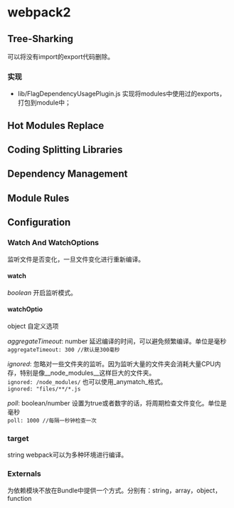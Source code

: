 # webpack2

## Tree-Sharking
可以将没有import的export代码删除。
### 实现
* lib/FlagDependencyUsagePlugin.js 实现将modules中使用过的exports，打包到module中；

## Hot Modules Replace 





## Coding Splitting Libraries

## Dependency Management

## Module Rules

## Configuration

### Watch And WatchOptions
监听文件是否变化，一旦文件变化进行重新编译。

#### watch 
_boolean_ 开启监听模式。

#### watchOptio 
object 自定义选项

_aggregateTimeout_: number 延迟编译的时间，可以避免频繁编译。单位是毫秒  
```aggregateTimeout: 300 //默认是300毫秒```

_ignored_: 忽略对一些文件夹的监听。因为监听大量的文件夹会消耗大量CPU内存，特别是像__node_modules__这样巨大的文件夹。  
```ignored: /node_modules/```
也可以使用_anymatch_格式。  
```ignored: "files/**/*.js```

_poll_: boolean/number 设置为true或者数字的话，将周期检查文件变化。单位是毫秒  
`poll: 1000 //每隔一秒钟检查一次` 

### target 
string webpack可以为多种环境进行编译。  

### Externals
为依赖模块不放在Bundle中提供一个方式。分别有：string，array，object，function

### 



 




